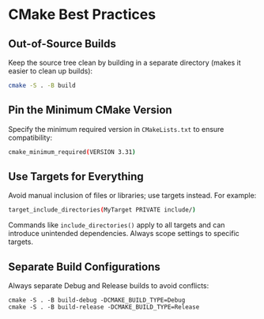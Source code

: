 # CMake Best Practices

## Out-of-Source Builds

Keep the source tree clean by building in a separate directory (makes it easier to clean up builds):

```sh
cmake -S . -B build
```

## Pin the Minimum CMake Version

Specify the minimum required version in `CMakeLists.txt` to ensure compatibility:

```sh
cmake_minimum_required(VERSION 3.31)
```

## Use Targets for Everything

Avoid manual inclusion of files or libraries; use targets instead. For example:

```sh
target_include_directories(MyTarget PRIVATE include/)
```

Commands like `include_directories()` apply to all targets and can introduce unintended dependencies. Always scope settings to specific targets.


## Separate Build Configurations

Always separate Debug and Release builds to avoid conflicts:

```
cmake -S . -B build-debug -DCMAKE_BUILD_TYPE=Debug
cmake -S . -B build-release -DCMAKE_BUILD_TYPE=Release
```